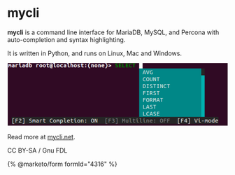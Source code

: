 
# mycli

**mycli** is a command line interface for MariaDB, MySQL, and Percona with auto-completion and syntax highlighting.


It is written in Python, and runs on Linux, Mac and Windows.


![mycli_screenshot](../../.gitbook/assets/mycli/+image/mycli_screenshot.png "mycli_screenshot")


Read more at [mycli.net](https://mycli.net).


CC BY-SA / Gnu FDL


{% @marketo/form formId="4316" %}
